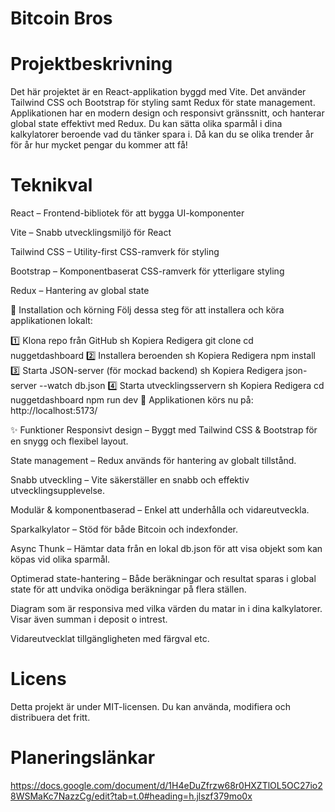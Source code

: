 # Bitcoin Bros

# Projektbeskrivning

Det här projektet är en React-applikation byggd med Vite. Det använder Tailwind CSS och Bootstrap för styling samt Redux för state management.
Applikationen har en modern design och responsivt gränssnitt, och hanterar global state effektivt med Redux. Du kan sätta olika sparmål i dina kalkylatorer beroende vad du tänker spara i. Då kan du se olika trender år för år hur mycket pengar du kommer att få! 

# Teknikval

React – Frontend-bibliotek för att bygga UI-komponenter

Vite – Snabb utvecklingsmiljö för React

Tailwind CSS – Utility-first CSS-ramverk för styling

Bootstrap – Komponentbaserat CSS-ramverk för ytterligare styling

Redux – Hantering av global state

📌 Installation och körning
Följ dessa steg för att installera och köra applikationen lokalt:

1️⃣ Klona repo från GitHub
sh
Kopiera
Redigera
git clone <repo-url>
cd nuggetdashboard
2️⃣ Installera beroenden
sh
Kopiera
Redigera
npm install
3️⃣ Starta JSON-server (för mockad backend)
sh
Kopiera
Redigera
json-server --watch db.json
4️⃣ Starta utvecklingsservern
sh
Kopiera
Redigera
cd nuggetdashboard
npm run dev
🚀 Applikationen körs nu på: http://localhost:5173/


✨ Funktioner
Responsivt design – Byggt med Tailwind CSS & Bootstrap för en snygg och flexibel layout.

State management – Redux används för hantering av globalt tillstånd.

Snabb utveckling – Vite säkerställer en snabb och effektiv utvecklingsupplevelse.

Modulär & komponentbaserad – Enkel att underhålla och vidareutveckla.

Sparkalkylator – Stöd för både Bitcoin och indexfonder.

Async Thunk – Hämtar data från en lokal db.json för att visa objekt som kan köpas vid olika sparmål.

Optimerad state-hantering – Både beräkningar och resultat sparas i global state för att undvika onödiga beräkningar på flera ställen.

Diagram som är responsiva med vilka värden du matar in i dina kalkylatorer. Visar även summan i deposit o intrest. 

Vidareutvecklat tillgängligheten med färgval etc.


# Licens

Detta projekt är under MIT-licensen. Du kan använda, modifiera och distribuera det fritt.

# Planeringslänkar

https://docs.google.com/document/d/1H4eDuZfrzw68r0HXZTlOL5OC27io28WSMaKc7NazzCg/edit?tab=t.0#heading=h.jlszf379mo0x
